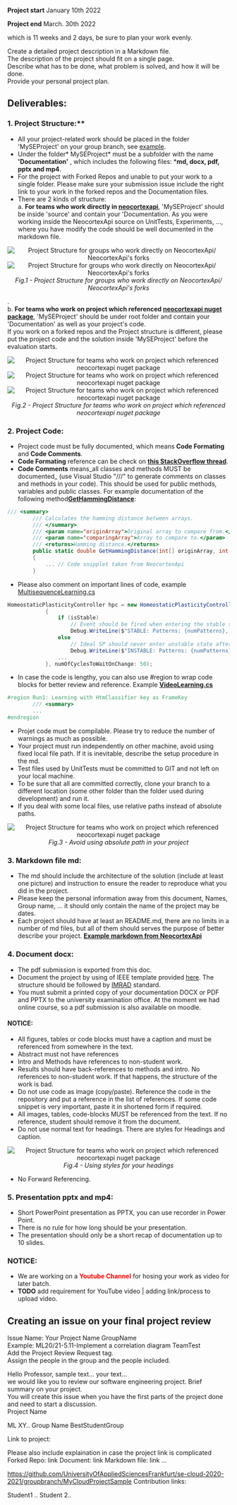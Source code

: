 
**Project start** January 10th 2022

**Project end** March. 30th 2022

which is 11 weeks and 2 days, be sure to plan your work evenly.

Create a detailed project description in a Markdown file.   
The description of the project should fit on a single page.  
Describe what has to be done, what problem is solved, and how it will be done.  
Provide your personal project plan.  

## Deliverables: 
### 1. Project Structure:**
- All your project-related work should be placed in the folder 'MySEProject' on your group branch, see [example](https://github.com/UniversityOfAppliedSciencesFrankfurt/se-cloud-2021-2022/tree/master/Source/MySEProjectSample).  
- Under the folder* MySEProject* must be a  subfolder with the name **'Documentation'** , which includes the following files: ***md, docx, pdf, pptx and mp4**.  
- For the project with Forked Repos and unable to put your work to a single folder. Please make sure your submission issue include the right link to your work in the forked repos and the Documentation files.
- There are 2 kinds of structure:  
a. **For teams who work directly in [neocortexapi](https://github.com/ddobric/neocortexapi)**, 'MySEProject' should be inside 'source' and contain your 'Documentation. As you were working inside the NeocortexApi source on UnitTests, Experiments, ..., where you have modify the code should be well documented in the markdown file.
<center>
<img 
src="Assets/directOnNeocortexapi.png" 
alt="Project Structure for groups who work directly on NeocortexApi/ NeocortexApi's forks"
>
<img 
src="Assets/directOnNeocortexapi1.png" 
alt="Project Structure for groups who work directly on NeocortexApi/ NeocortexApi's forks"
>
<figcaption><i>Fig.1 - Project Structure for groups who work directly on NeocortexApi/ NeocortexApi's forks</i></figcaption>
</center>  
   
.  
b. **For teams who work on project which referenced [neocortexapi nuget package](https://www.nuget.org/packages/NeoCortexApi/)**, 'MySEProject' should be under root folder and contain your 'Documentation' as well as your project's code.  
If you work on a forked repos and the Project structure is different, please put the project code and the solution inside 'MySEProject' before the evaluation starts.  
<center>
<img 
src="Assets/nugetReferencedProject.png" 
alt="Project Structure for teams who work on project which referenced neocortexapi nuget package"
>
<img 
src="Assets/nugetReferencedProject1.png" 
alt="Project Structure for teams who work on project which referenced neocortexapi nuget package"
>
<img 
src="Assets/nugetReferencedProject2.png" 
alt="Project Structure for teams who work on project which referenced neocortexapi nuget package"
>
<figcaption><i>Fig.2 - Project Structure for teams who work on project which referenced neocortexapi nuget package</i></figcaption>
</center> 

### 2. Project Code:
- Project code must be fully documented, which means **Code Formating** and **Code Comments**.
- **Code Formating** reference can be check on **[this StackOverflow thread](https://stackoverflow.com/questions/29973357/how-do-you-format-code-in-visual-studio-code-vscode)**.  
- **Code Comments** means_all classes and methods MUST be documented_ (use Visual Studio "///" to generate comments on classes and methods in your code). This should be used for public methods, variables and public classes. 
For example documentation of the following method[**GetHammingDistance**](https://github.com/ddobric/neocortexapi/blob/0348ffb99739ddf8c8c3a875f8162a18073938ca/source/NeoCortexApi/Utility/MathHelpers.cs#L11-L16):
~~~csharp
/// <summary>
        /// Calculates the hamming distance between arrays.
        /// </summary>
        /// <param name="originArray">Original array to compare from.</param>
        /// <param name="comparingArray">Array to compare to.</param>
        /// <returns>Hamming distance.</returns>
        public static double GetHammingDistance(int[] originArray, int[] comparingArray, bool countNoneZerosOnly = false)
        {
            ... // Code snipplet taken from NeocortexApi
        }
~~~

- Please also comment on important lines of code, example [MultisequenceLearning.cs](https://github.com/ddobric/neocortexapi/blob/0348ffb99739ddf8c8c3a875f8162a18073938ca/source/Samples/NeoCortexApiSample/MultisequenceLearning.cs#L99-L113)
~~~csharp
HomeostaticPlasticityController hpc = new HomeostaticPlasticityController(mem, numUniqueInputs * 150, (isStable, numPatterns, actColAvg, seenInputs) =>
            {
                if (isStable)
                    // Event should be fired when entering the stable state.
                    Debug.WriteLine($"STABLE: Patterns: {numPatterns}, Inputs: {seenInputs}, iteration: {seenInputs / numPatterns}");
                else
                    // Ideal SP should never enter unstable state after stable state.
                    Debug.WriteLine($"INSTABLE: Patterns: {numPatterns}, Inputs: {seenInputs}, iteration: {seenInputs / numPatterns}");
                ...
            }, numOfCyclesToWaitOnChange: 50);
~~~
- In case the code is lengthy, you can also use #region to wrap code blocks for better review and reference. Example [**VideoLearning.cs**](https://github.com/ddobric/neocortexapi-videolearning/blob/c22936064d882cb48565e3f32ae8ba83ceb4031d/HTMVideoLearning/VideoLearning.cs#L18-L435)  
~~~csharp
#region Run1: Learning with HtmClassifier key as FrameKey
        /// <summary>
        ...
#endregion
~~~
- Projet code must be compilable. Please try to reduce the number of warnings as much as possible.  
- Your project must run independently on other machine, avoid using fixed local file path. If it is inevitable, describe the setup procedure in the md. 
- Test files used by UnitTests must be committed to GIT and not left on your local machine. 
- To be sure that all are committed correctly, clone your branch to a different location (some other folder than the folder used during development) and run it.
- If you deal with some local files, use relative paths instead of absolute paths.

<center>
<img 
src="Assets/badPath.png" 
alt="Project Structure for teams who work on project which referenced neocortexapi nuget package"
>
<figcaption><i>Fig.3 - Avoid using absolute path in your project</i></figcaption>
</center>

### 3. Markdown file md:
- The md should include the architecture of the solution (include at least one picture) and instruction to ensure the reader to reproduce what you did in the project.
- Please keep the personal information away from this document, Names, Group name, ... it should only contain the name of the project may be dates.  
- Each project should have at least an README.md, there are no limits in a number of md files, but all of them should serves the purpose of better describe your project. [**Example markdown from NeocortexApi**](https://github.com/ddobric/neocortexapi#readme) 
### 4. Document docx:
- The pdf submission is exported from this doc.
- Document the project by using of IEEE template provided [here](https://github.com/UniversityOfAppliedSciencesFrankfurt/se-cloud-2021-2022/blob/master/Generallnformation/Report%20Template%20A4%20Masters%20course%20IT.docx). 
The structure should be followed by [IMRAD](https://en.wikipedia.org/wiki/IMRAD) standard.  
- You must submit a printed copy of your documentation DOCX or PDF and PPTX to the university examination office. At the moment we had online course, so a pdf submission is also available on moodle. 
#### NOTICE:
- All figures, tables or code blocks must have a caption and must be referenced from somewhere in the text.
- Abstract must not have references
- Intro and Methods have references to non-student work.
- Results should have back-references to methods and intro. No references to non-student work. If that happens, the structure of the work is bad.
- Do not use code as image (copy/paste). Reference the code in the repository and put a reference in the list of references. If some code snippet is very important, paste it in shortened form if required.  
- All images, tables, code-blocks MUST be referenced from the text. If no reference, student should remove it from the document.
- Do not use normal text for headings. There are styles for Headings and caption.
<center>
<img 
src="Assets/Headings.png" 
alt="Project Structure for teams who work on project which referenced neocortexapi nuget package"
>
<figcaption><i>Fig.4 - Using styles for your headings</i></figcaption>
</center>

- No Forward Referencing.
### 5. Presentation pptx and mp4:
- Short PowerPoint presentation as PPTX, you can use recorder in Power Point.  
- There is no rule for how long should be your presentation.  
- The presentation should only be a short recap of documentation up to 10 slides.  
### NOTICE:
- We are working on a **<span style="color:red">Youtube Channel</span>**
for hosing your work as video for later batch.      
- **TODO** add requirement for YouTube video | adding link/process to upload video.  

## Creating an issue on your final project review

Issue Name: Your Project Name GroupName    
Example: ML20/21-5.11-Implement a correlation diagram TeamTest  
Add the Project Review Request tag.  
Assign the people in the group and the people included.  

Hello Professor,
sample text... your text...  
we would like you to review our software engineering project. Brief summary on your project.  
You will create this issue when you have the first parts of the project done and need to start a discussion.  
Project Name  

ML XY..
Group Name
BestStudentGroup

Link to project:

Please also include explaination in case the project link is complicated  
Forked Repo: link
Document: link
Markdown file: link
...

https://github.com/UniversityOfAppliedSciencesFrankfurt/se-cloud-2020-2021/groupbranch/MyCloudProjectSample
Contribution links:

Student1 ..
Student 2..
